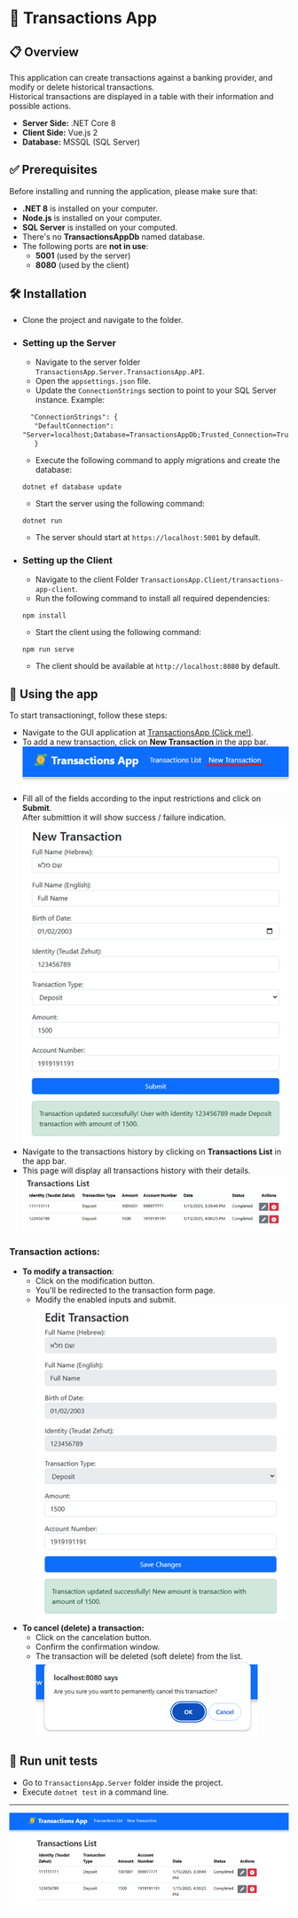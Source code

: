 # 💱 Transactions App

## 📋 Overview
This application can create transactions against a banking provider, and modify or delete historical transactions.  
Historical transactions are displayed in  a table with their information and possible actions.

- **Server Side:** .NET Core 8  
- **Client Side:** Vue.js 2  
- **Database:** MSSQL (SQL Server)

## ✅ Prerequisites
Before installing and running the application, please make sure that:

- **.NET 8** is installed on your computer.
- **Node.js** is installed on your computer.
- **SQL Server** is installed on your computed.
- There's no **TransactionsAppDb** named database.
- The following ports are **not in use**:
  - **5001** (used by the server)
  - **8080** (used by the client)

## 🛠️ Installation
- Clone the project and navigate to the folder.
- ### **Setting up the Server**
   - Navigate to the server folder `TransactionsApp.Server.TransactionsApp.API`.
   - Open the `appsettings.json` file.
   - Update the `ConnectionStrings` section to point to your SQL Server instance. Example:
   ````
     "ConnectionStrings": {
      "DefaultConnection": "Server=localhost;Database=TransactionsAppDb;Trusted_Connection=True;TrustServerCertificate=TrueMultipleActiveResultSets=true"
      }

   ````
   - Execute the following command to apply migrations and create the database:
   ````
   dotnet ef database update
   ````
   - Start the server using the following command:
   ````
   dotnet run
   ````
   - The server should start at `https://localhost:5001` by default.
- ### **Setting up the Client**
   - Navigate to the client Folder `TransactionsApp.Client/transactions-app-client`.
   - Run the following command to install all required dependencies:
   ````
   npm install
   ````
   - Start the client using the following command:
   ````
   npm run serve
   ````
   - The client should be available at `http://localhost:8080` by default.

## 💸 Using the app
To start transactioningt, follow these steps:

- Navigate to the GUI application at [TransactionsApp (Click me!)](http://localhost:8080/).
- To add a new transaction, click on **New Transaction** in the app bar.
   ![AppBar](./assets/appbar.png)
- Fill all of the fields according to the input restrictions and click on **Submit**.  
  After submittion it will show success / failure indication.
   ![Form](./assets/form.png)
- Navigate to the transactions history by clicking on **Transactions List** in the app bar.
- This page will display all transactions history with their details.
   ![List](./assets/list.png)

### **Transaction actions:**
- **To modify a transaction**:
   - Click on the modification button.
   - You'll be redirected to the transaction form page.
   - Modify the enabled inputs and submit.
   ![Modify](./assets/modify.png)
- **To cancel (delete) a transaction:**
   - Click on the cancelation button.
   - Confirm the confirmation window.
   - The transaction will be deleted (soft delete) from the list.
   ![Delete](./assets/delete.png)


## 🧪 Run unit tests
- Go to `TransactionsApp.Server` folder inside the project.
- Execute `dotnet test` in a command line.

-------
![App](./assets/app.png)
